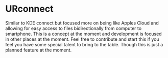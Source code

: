 URconnect
=========

Similar to KDE connect  but focused more on being like Apples Cloud and allowing for easy access to files bidirectionally from computer to smartphone. This is a concept at the moment and development is focused in other places at the moment. Feel free to contribute and start this if you feel you have some special talent to bring to the table. Though this is just a planned feature at the moment.
